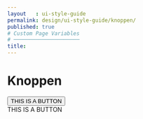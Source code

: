 ```yaml
---
layout   : ui-style-guide
permalink: design/ui-style-guide/knoppen/
published: true
# Custom Page Variables
# ─────────────────────
title:
---
```


<div class="container">
<h1>Knoppen</h1>

<div class="row">
<div class="col-12">
<button class="col-5">THIS IS A BUTTON</button>
</div>
</div>

<div class="row">
<div class="col-12">
<button1>THIS IS A BUTTON</button1>

</div>